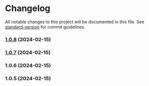 # Changelog

All notable changes to this project will be documented in this file. See [standard-version](https://github.com/conventional-changelog/standard-version) for commit guidelines.

### [1.0.8](https://github.com/anpigon/obsidian-copy-block-link/compare/1.0.7-test5...1.0.8) (2024-02-15)

### [1.0.7](https://github.com/anpigon/obsidian-copy-block-link/compare/1.0.6...1.0.7) (2024-02-15)

### 1.0.6 (2024-02-15)

### 1.0.5 (2024-02-15)

